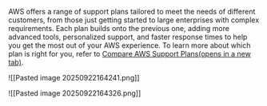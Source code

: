AWS offers a range of support plans tailored to meet the needs of different customers, from those just getting started to large enterprises with complex requirements. Each plan builds onto the previous one, adding more advanced tools, personalized support, and faster response times to help you get the most out of your AWS experience. To learn more about which plan is right for you, refer to [Compare AWS Support Plans(opens in a new tab)](https://aws.amazon.com/premiumsupport/plans/).

![[Pasted image 20250922164241.png]]

![[Pasted image 20250922164326.png]]


